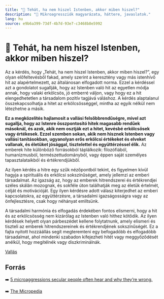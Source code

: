 ```yaml
---
title: "🚫 Tehát, ha nem hiszel Istenben, akkor miben hiszel?"
description: "🚫 Mikroagressziók magyarázata, háttere, javaslatok."
lang: hu
source: e9b6a399-73df-4b7d-93e7-c3468b8e5992
---
```


<div class="wiki-content agression-title">

# 🚫 Tehát, ha nem hiszel Istenben, akkor miben hiszel?

Az a kérdés, hogy „Tehát, ha nem hiszel Istenben, akkor miben hiszel?”, egy olyan előfeltevésből fakad, amely szerint a keresztény vagy más istenhívő hit az alapértelmezett, az általánosan elfogadott norma. Ezzel a kérdéssel azt a gondolatot sugallják, hogy az Istenben való hit az egyetlen módja annak, hogy valaki erkölcsös, jó emberré váljon, vagy hogy ez a hit elengedhetetlen a társadalom pozitív tagjává váláshoz. A kérdés alaptalanul összekapcsolhatja a hitet az erkölcsösséggel, mintha az egyik nélkül nem létezhetne a másik.

**Ez a megközelítés hajlamosít a vallási felsőbbrendűségre, mivel azt sugallja, hogy az Istenre összpontosító hitek magasabb rendűek másoknál, és azok, akik nem osztják ezt a hitet, kevésbé erkölcsösek vagy értékesek. Ezzel szemben sokan, akik nem hisznek Istenben vagy vallási tanításokban, ugyanolyan erős erkölcsi értékeket és elveket vallanak, és életüket jósággal, tisztelettel és együttérzéssel élik.** Az emberek hite különböző forrásokból táplálkozik: filozófiából, humanizmusból, természettudományból, vagy éppen saját személyes tapasztalataikból és értékrendjükből.

Az ilyen kérdés a hitre egy szűk nézőpontból tekint, és figyelmen kívül hagyja a spirituális és erkölcsi sokszínűséget, amely jellemzi az emberi társadalmat. Az igazság az, hogy az emberek hitrendszerei és értékrendjei széles skálán mozognak, és sokféle úton találhatják meg az életük értelmét, célját és motivációját. Egy ilyen kérdésre adott válasz kiterjedhet az emberi kapcsolatokra, az együttérzésre, a társadalmi igazságosságra vagy az önfejlesztésre, csak hogy néhányat említsünk.

A társadalmi harmónia és elfogadás érdekében fontos elismerni, hogy a hit és az erkölcsösség nem kizárólag az Istenben való hithez kötődik. Az ilyen kérdések helyett olyan párbeszédet kellene folytatnunk, amely elismeri és tiszteli az emberek hitrendszereinek és értékrendjének sokszínűségét. Ez a fajta nyitott hozzáállás segít megteremteni egy befogadóbb és elfogadóbb társadalmat, ahol mindenki szabadon kifejezheti hitét vagy meggyőződését anélkül, hogy megítélnék vagy diszkriminálnák.

<div class="categories">

[Vallás](/#/entry?id=vallas)

</div>

## Forrás

➡️ [5 microaggressions secular people often hear and why they’re wrong.](https://www.newyorker.com/magazine/2018/10/29/why-are-americans-still-uncomfortable-with-atheism)

➡️ [The Micropedia](https://www.themicropedia.org/)


</div>